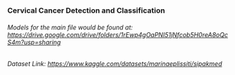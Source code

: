 ### Cervical Cancer Detection and Classification

###### Models for the main file would be found at: https://drive.google.com/drive/folders/1rEwp4gOaPNI51jNfcob5H0reA8oQcS4m?usp=sharing
###### Dataset Link: https://www.kaggle.com/datasets/marinaeplissiti/sipakmed
